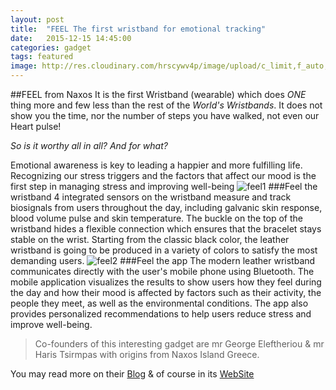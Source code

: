 ```yaml
---
layout: post
title:  "FEEL The first wristband for emotional tracking"
date:   2015-12-15 14:45:00
categories: gadget 
tags: featured
image: http://res.cloudinary.com/hrscywv4p/image/upload/c_limit,f_auto,h_3000,q_90,w_1200/v1/58297/White_-_single_text_alt_gtkfvp.jpg
---
```


##FEEL from Naxos
It is the first Wristband (wearable) which does *ONE* thing more and few less than the rest of the _World's Wristbands_. 
It does not show you the time, nor the number of steps you have walked, not even our Heart pulse!

_So is it worthy all in all? And for what?_

Emotional awareness is key to leading a happier and more fulfilling life. Recognizing our stress triggers and the factors 
that affect our mood is the first step in managing stress and improving well-being
![feel1](http://res.cloudinary.com/hrscywv4p/image/upload/c_limit,f_auto,h_3000,q_80,w_1200/v1/58297/Black_2-_single_cmlgzl.jpg)
###Feel the wristband
4 integrated sensors on the wristband measure and track biosignals from users throughout the day, including 
galvanic skin response, blood volume pulse and skin temperature. The buckle on the top of the wristband hides
a flexible connection which ensures that the bracelet stays stable on the wrist. Starting from the classic 
black color, the leather wristband is going to be produced in a variety of colors to satisfy the most demanding 
users.
![feel2](http://res.cloudinary.com/hrscywv4p/image/upload/c_limit,f_auto,h_3000,q_80,w_1200/v1/58297/Feel_all_de8db3.jpg)
###Feel the app
The modern leather wristband communicates directly with the user's mobile phone using Bluetooth. The mobile 
application visualizes the results to show users how they feel during the day and how their mood is affected 
by factors such as their activity, the people they meet, as well as the environmental conditions. The app also 
provides personalized recommendations to help users reduce stress and improve well-being.

> Co-founders of this interesting gadget are mr George Eleftheriou & mr Haris Tsirmpas with origins from Naxos Island Greece.

You may read more on their [Blog](http://blog.myfeel.co/) & of course in its [WebSite](http://www.myfeel.co/)
